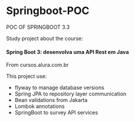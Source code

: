 # Springboot-POC
POC OF SPRINGBOOT 3.3

Study project about the course: 
#### Spring Boot 3: desenvolva uma API Rest em Java

From cursos.alura.com.br

This project use:
- flyway to manage database versions
- Spring JPA to repository layer communication
- Bean validations from Jakarta
- Lombok annotations
- SpringBoot to survey API services
